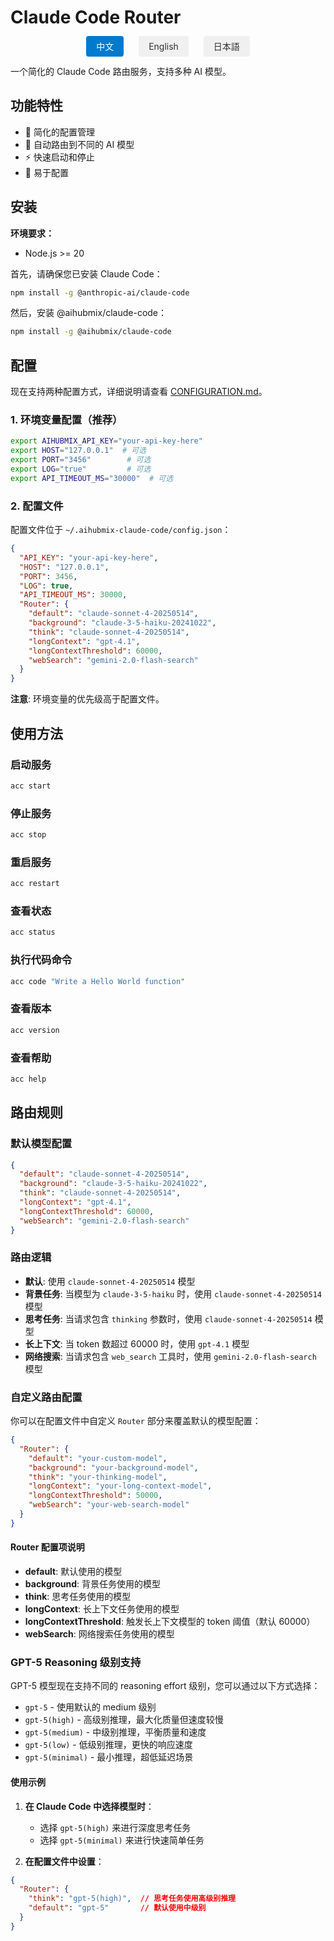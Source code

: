# Claude Code Router

<div align="center">
  <div style="margin-bottom: 20px;">
    <a href="./README.zh.md" style="margin: 0 10px; padding: 8px 16px; background-color: #007acc; color: white; text-decoration: none; border-radius: 4px;">中文</a>
    <a href="./README.md" style="margin: 0 10px; padding: 8px 16px; background-color: #f0f0f0; color: #333; text-decoration: none; border-radius: 4px;">English</a>
    <a href="./README.ja.md" style="margin: 0 10px; padding: 8px 16px; background-color: #f0f0f0; color: #333; text-decoration: none; border-radius: 4px;">日本語</a>
  </div>
</div>

一个简化的 Claude Code 路由服务，支持多种 AI 模型。

## 功能特性

- 🚀 简化的配置管理
- 🔄 自动路由到不同的 AI 模型
- ⚡ 快速启动和停止
- 🔧 易于配置

## 安装

**环境要求：**
- Node.js >= 20

首先，请确保您已安装 Claude Code：
```bash
npm install -g @anthropic-ai/claude-code

```
然后，安装 @aihubmix/claude-code：
```bash
npm install -g @aihubmix/claude-code
```

## 配置

现在支持两种配置方式，详细说明请查看 [CONFIGURATION.md](./CONFIGURATION.md)。

### 1. 环境变量配置（推荐）

```bash
export AIHUBMIX_API_KEY="your-api-key-here"
export HOST="127.0.0.1"  # 可选
export PORT="3456"        # 可选
export LOG="true"         # 可选
export API_TIMEOUT_MS="30000"  # 可选
```

### 2. 配置文件

配置文件位于 `~/.aihubmix-claude-code/config.json`：

```json
{
  "API_KEY": "your-api-key-here",
  "HOST": "127.0.0.1",
  "PORT": 3456,
  "LOG": true,
  "API_TIMEOUT_MS": 30000,
  "Router": {
    "default": "claude-sonnet-4-20250514",
    "background": "claude-3-5-haiku-20241022",
    "think": "claude-sonnet-4-20250514",
    "longContext": "gpt-4.1",
    "longContextThreshold": 60000,
    "webSearch": "gemini-2.0-flash-search"
  }
}
```

**注意**: 环境变量的优先级高于配置文件。



## 使用方法

### 启动服务

```bash
acc start
```

### 停止服务

```bash
acc stop
```

### 重启服务

```bash
acc restart
```

### 查看状态

```bash
acc status
```

### 执行代码命令

```bash
acc code "Write a Hello World function"
```

### 查看版本

```bash
acc version
```

### 查看帮助

```bash
acc help
```

## 路由规则

### 默认模型配置

```json
{
  "default": "claude-sonnet-4-20250514",
  "background": "claude-3-5-haiku-20241022", 
  "think": "claude-sonnet-4-20250514",
  "longContext": "gpt-4.1",
  "longContextThreshold": 60000,
  "webSearch": "gemini-2.0-flash-search"
}
```

### 路由逻辑

- **默认**: 使用 `claude-sonnet-4-20250514` 模型
- **背景任务**: 当模型为 `claude-3-5-haiku` 时，使用 `claude-sonnet-4-20250514` 模型
- **思考任务**: 当请求包含 `thinking` 参数时，使用 `claude-sonnet-4-20250514` 模型
- **长上下文**: 当 token 数超过 60000 时，使用 `gpt-4.1` 模型
- **网络搜索**: 当请求包含 `web_search` 工具时，使用 `gemini-2.0-flash-search` 模型

### 自定义路由配置

你可以在配置文件中自定义 `Router` 部分来覆盖默认的模型配置：

```json
{
  "Router": {
    "default": "your-custom-model",
    "background": "your-background-model", 
    "think": "your-thinking-model",
    "longContext": "your-long-context-model",
    "longContextThreshold": 50000,
    "webSearch": "your-web-search-model"
  }
}
```

#### Router 配置项说明

- **default**: 默认使用的模型
- **background**: 背景任务使用的模型
- **think**: 思考任务使用的模型  
- **longContext**: 长上下文任务使用的模型
- **longContextThreshold**: 触发长上下文模型的 token 阈值（默认 60000）
- **webSearch**: 网络搜索任务使用的模型

### GPT-5 Reasoning 级别支持

GPT-5 模型现在支持不同的 reasoning effort 级别，您可以通过以下方式选择：

- `gpt-5` - 使用默认的 medium 级别
- `gpt-5(high)` - 高级别推理，最大化质量但速度较慢
- `gpt-5(medium)` - 中级别推理，平衡质量和速度
- `gpt-5(low)` - 低级别推理，更快的响应速度
- `gpt-5(minimal)` - 最小推理，超低延迟场景

#### 使用示例

1. **在 Claude Code 中选择模型时**：
   - 选择 `gpt-5(high)` 来进行深度思考任务
   - 选择 `gpt-5(minimal)` 来进行快速简单任务

2. **在配置文件中设置**：
```json
{
  "Router": {
    "think": "gpt-5(high)",  // 思考任务使用高级别推理
    "default": "gpt-5"       // 默认使用中级别
  }
}
```

